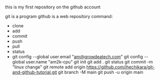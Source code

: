this is my first repository on the github account

git is a program 
github is a web repository 
command:
- clone
- add
- commit
- push
- pull
- status
- git config --global user.email "am@growdeatech.com"
git config --global user.name "am2k-cpu"
git init
git add .
git status
git commit -m "linux change"
git remote add origin https://github.com/ihechikara/git-and-github-tutorial.git
git branch -M main
git push -u origin main
